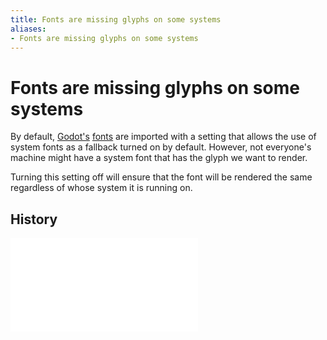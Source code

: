 ```yaml
---
title: Fonts are missing glyphs on some systems
aliases:
- Fonts are missing glyphs on some systems
---
```


# Fonts are missing glyphs on some systems

 By default, [Godot's](../notes/godot.md) [fonts](../notes/godot-font.md) are imported with a setting that allows the use of system fonts as a fallback turned on by default. However, not everyone's machine might have a system font that has the glyph we want to render.

Turning this setting off will ensure that the font will be rendered the same regardless of whose system it is running on.

## History

![20240611_244207](entries/20240611_244207.md)
